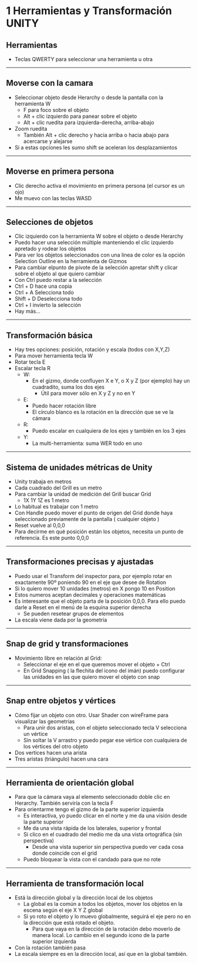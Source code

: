 # 1 Herramientas y Transformación UNITY

## Herramientas

- Teclas QWERTY para seleccionar una herramienta u otra
----
## Moverse con la camara

- Seleccionar objeto desde Herarchy o desde la pantalla con la herramienta W
    - F para foco sobre el objeto
    - Alt + clic izquierdo para panear sobre el objeto
    - Alt + clic ruedita para izquierda-derecha, arriba-abajo
- Zoom ruedita 
    - También Alt + clic derecho y hacia arriba o hacia abajo para acercarse y alejarse
- Si a estas opciones les sumo shift se aceleran los desplazamientos

----

## Moverse en primera persona

- Clic derecho activa el movimiento en primera persona (el cursor es un ojo)
- Me muevo con las teclas WASD

-----

## Selecciones de objetos

- Clic izquierdo con la herramienta W sobre el objeto o desde Herarchy
- Puedo hacer una selección múltiple manteniendo el clic izquierdo apretado y rodear los objetos
- Para ver los objetos seleccionados con una linea de color es la opción Selection Outline en la herramienta de Gizmos
- Para cambiar elpunto de pivote de la selección apretar shift y clicar sobre el objeto al que quiero cambiar
- Con Ctrl puedo restar a la selección
- Ctrl + D hace una copia
- Ctrl + A Selecciona todo
- Shift + D Deselecciona todo
- Ctrl + I invierto la selección
- Hay más...
----

## Transformación básica

- Hay tres opciones: posición, rotación y escala (todos con X,Y,Z)
- Para mover herramienta tecla W
- Rotar tecla E
- Escalar tecla R
    - W:
        - En el gizmo, donde confluyen X e Y, o X y Z (por ejemplo) hay un cuadradito, suma los dos ejes
            - Útil para mover sólo en X y Z y no en Y
    - E:
        - Puedo hacer rotación libre
        - El círculo blanco es la rotación en la dirección que se ve la cámara
    - R:
        - Puedo escalar en cualquiera de los ejes y también en los 3 ejes
    - Y:
        - La multi-herramienta: suma WER todo en uno
----

## Sistema de unidades métricas de Unity

- Unity trabaja en metros
- Cada cuadrado del Grill es un metro
- Para cambiar la unidad de medición del Grill buscar Grid
    - 1X 1Y 1Z es 1 metro
- Lo habitual es trabajar con 1 metro
- Con Handle puedo mover el punto de origen del Grid donde haya seleccionado previamente de la pantalla ( cualquier objeto )
- Reset vuelve al 0,0,0
- Para decirme en qué posición están los objetos, necesita un punto de referencia. Es este punto 0,0,0
----

## Transformaciones precisas y ajustadas

- Puedo usar el Transform del inspector para, por ejemplo rotar en exactamente 90º poniendo 90 en el eje que desee de Rotation
- Si lo quiero mover 10 unidades (metros) en X pongo 10 en Position
- Estos numeros aceptan decimales y operaciones matemáticas
- Es interesante que el objeto parta de la posición 0,0,0. Para ello puedo darle a Reset en el menú de la esquina superior derecha
    - Se pueden resetear grupos de elementos
- La escala viene dada por la geometría
-----

## Snap de grid y transformaciones

- Movimiento libre en relación al Grid:
    - Seleccionar el eje en el que queremos mover el objeto + Ctrl
    - En Grid Snapping ( la flechita del icono del imán) puedo configurar las unidades en las que quiero mover el objeto con snap
----

## Snap entre objetos y vértices

- Cómo fijar un objeto con otro. Usar Shader con wireFrame para visualizar las geometrias
    - Para unir dos aristas, con el objeto seleccionado tecla V selecciona un vértice
    - Sin soltar la V arrastro y puedo pegar ese vértice con cualquiera de los vértices del otro objeto
- Dos vertices hacen una arista
- Tres aristas (triángulo) hacen una cara
----
## Herramienta de orientación global

- Para que la cámara vaya al elemento seleccionado doble clic en Herarchy. También serviría con la tecla F
- Para orientarme tengo el gizmo de la parte superior izquierda
    - Es interactiva, yo puedo clicar en el norte y me da una visión desde la parte superior
    - Me da una vista rápida de los laterales, superior y frontal
    - Si clico en el cuadrado del medio me da una vista ortográfica (sin perspectiva)
        - Desde una vista superior sin perspectiva puedo ver cada cosa donde coincide con el grid
    - Puedo bloquear la vista con el candado para que no rote
----

## Herramienta de transformación local

- Está la dirección global y la dirección local de los objetos
    - La global es la común a todos los objetos, mover los objetos en la escena según el eje X Y Z global
    - Si yo roto el objeto y lo muevo globalmente, seguirá el eje pero no en la dirección que está rotado el objeto.
        - Para que vaya en la dirección de la rotación debo moverlo de manera local. Lo cambio en el segundo icono de la parte superior izquierda
- Con la rotación también pasa
- La escala siempre es en la dirección local, así que en la global también.
